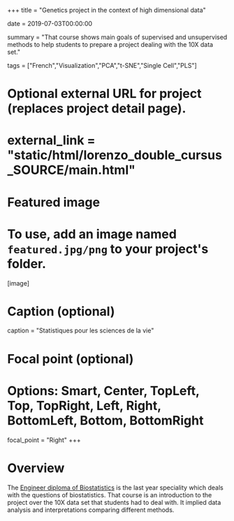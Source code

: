 +++
title = "Genetics project in the context of high dimensional data"

date = 2019-07-03T00:00:00

summary = "That course shows main goals of supervised and unsupervised methods to help students to prepare a project dealing with the 10X data set."

tags = ["French","Visualization","PCA","t-SNE","Single Cell","PLS"]

# Optional external URL for project (replaces project detail page).
# external_link = "static/html/lorenzo_double_cursus_SOURCE/main.html"

# Featured image
# To use, add an image named `featured.jpg/png` to your project's folder. 
[image]
  # Caption (optional)
  caption = "Statistiques pour les sciences de la vie"

  # Focal point (optional)
  # Options: Smart, Center, TopLeft, Top, TopRight, Left, Right, BottomLeft, Bottom, BottomRight
  focal_point = "Right"
+++

# Overview

The [Engineer diploma of Biostatistics](http://ensai.fr/en/apres-lensai/les-metiers-de-la-data-2/la-biostatistique/) is the last year speciality which deals with the questions of biostatistics. That course is an introduction to the project over the 10X data set that students had to deal with. It implied data analysis and interpretations comparing different methods.

[<i class="fa fa-file-pdf fa-2x"></i>](/pdf/ENSAI_1.pdf)
